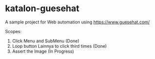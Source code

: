 # katalon-guesehat

A sample project for Web automation using https://www.guesehat.com/

Scopes:
1. Click Menu and SubMenu (Done)
2. Loop button Lainnya to click third times (Done)
3. Assert the Image (In Progress)
